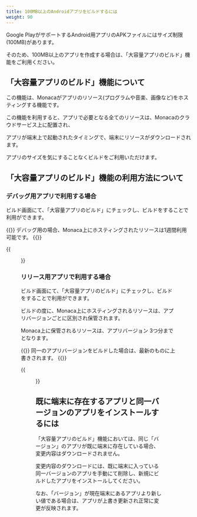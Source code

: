 ```yaml
---
title: 100MB以上のAndroidアプリをビルドするには
weight: 90
---
```


Google
PlayがサポートするAndroid用アプリのAPKファイルにはサイズ制限(100MB)があります。

そのため、100MB以上のアプリを作成する場合は、「大容量アプリのビルド」機能をご利用ください。

## 「大容量アプリのビルド」機能について

この機能は、Monacaがアプリのリソース(プログラムや音楽、画像など)をホスティングする機能です。

この機能を利用すると、アプリで必要となる全てのリソースは、Monacaのクラウドサービス上に配置され、

アプリが端末上で起動されたタイミングで、端末にリソースがダウンロードされます。

アプリのサイズを気にすることなくビルドをご利用いただけます。

## 「大容量アプリのビルド」機能の利用方法について

### デバッグ用アプリで利用する場合

ビルド画面にて、「大容量アプリのビルド」にチェックし、ビルドをすることで利用ができます。

{{<note>}}
デバッグ用の場合、Monaca上にホスティングされたリソースは1週間利用可能です。
{{</note>}}

{{<figure src="/images/rpg_tkool/build_android/build_debug_large_app.png">}}  

### リリース用アプリで利用する場合

ビルド画面にて、「大容量アプリのビルド」にチェックし、ビルドをすることで利用ができます。

ビルドの度に、Monaca上にホスティングされるリソースは、アプリバージョンごとに区別され保管されます。

Monaca上に保管されるリソースは、アプリバージョン 3つ分までとなります。

{{<note>}}
同一のアプリバージョンをビルドした場合は、最新のものに上書きされます。
{{</note>}}

{{<figure src="/images/rpg_tkool/build_android/build_release_large_app.png">}}  

## 既に端末に存在するアプリと同一バージョンのアプリをインストールするには

「大容量アプリのビルド」機能においては、同じ「バージョン」のアプリが既に端末に存在している場合、変更内容はダウンロードされません。

変更内容のダウンロードには、既に端末に入っている同一バージョンのアプリを手動にて削除し、新規にビルドしたアプリをインストールしてください。

なお、「バージョン」が現在端末にあるアプリより新しい値である場合は、アプリが上書き更新され正常に変更が反映されます。
